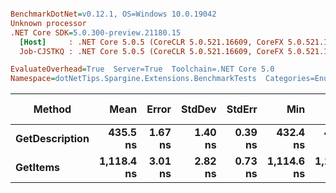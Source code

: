 ``` ini

BenchmarkDotNet=v0.12.1, OS=Windows 10.0.19042
Unknown processor
.NET Core SDK=5.0.300-preview.21180.15
  [Host]     : .NET Core 5.0.5 (CoreCLR 5.0.521.16609, CoreFX 5.0.521.16609), X64 RyuJIT
  Job-CJSTKQ : .NET Core 5.0.5 (CoreCLR 5.0.521.16609, CoreFX 5.0.521.16609), X64 RyuJIT

EvaluateOverhead=True  Server=True  Toolchain=.NET Core 5.0  
Namespace=dotNetTips.Spargine.Extensions.BenchmarkTests  Categories=EnumExtensions  

```
|         Method |       Mean |   Error |  StdDev |  StdErr |        Min |         Q1 |     Median |         Q3 |        Max |        Op/s | CI99.9% Margin | Iterations | Kurtosis | MValue | Skewness | Rank | LogicalGroup | Baseline | Code Size |  Gen 0 | Gen 1 | Gen 2 | Allocated |
|--------------- |-----------:|--------:|--------:|--------:|-----------:|-----------:|-----------:|-----------:|-----------:|------------:|---------------:|-----------:|---------:|-------:|---------:|-----:|------------- |--------- |----------:|-------:|------:|------:|----------:|
| **GetDescription** |   **435.5 ns** | **1.67 ns** | **1.40 ns** | **0.39 ns** |   **432.4 ns** |   **435.0 ns** |   **435.9 ns** |   **436.2 ns** |   **437.7 ns** | **2,296,167.2** |       **1.673 ns** |      **13.00** |    **2.826** |  **2.000** |  **-0.7660** |    **1** |            ***** |       **No** |     **272 B** | **0.0024** |     **-** |     **-** |      **24 B** |
|       **GetItems** | **1,118.4 ns** | **3.01 ns** | **2.82 ns** | **0.73 ns** | **1,114.6 ns** | **1,116.4 ns** | **1,117.6 ns** | **1,120.1 ns** | **1,124.1 ns** |   **894,101.7** |       **3.010 ns** |      **15.00** |    **2.038** |  **2.000** |   **0.5930** |    **2** |            ***** |       **No** |     **425 B** | **0.0553** |     **-** |     **-** |     **512 B** |
